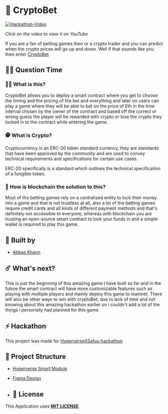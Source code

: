 # 🥳 CryptoBet

[![Hackathon-Video](https://i.imgur.com/bD0samS.gif)](https://youtu.be/ni5wa0Ry3SQ "Hackathon Video")

_Click on the video to view it on YouTube_

If you are a fan of betting games then or a crypto trader and you can predict when the crypto prices will go up and down. Well if that sounds like you then enter [CryptoBet](cryptobet.vercel.app)

## 🤷‍♀️ Question Time

### 👨‍🔬 What is this?

CryptoBet allows you to deploy a smart contract where you get to choose the timing and the pricing of the bet and everything and later on users can play a game where they will be able to bet on the price of Eth in the time interval chosen by the owner of the contract and based off the correct or wrong guess the player will be rewarded with crypto or lose the crypto they locked in to the contract while entering the game.

### 🕵️ What is Crypto?

Cryptocurrency is an ERC-20 token standard currency, they are standards that have been approved by the community and are used to convey technical requirements and specifications for certain use cases.

ERC-20 specifically is a standard which outlines the technical specification of a fungible token.

### 🤔 How is blockchain the solution to this?

Most of the betting games rely on a centralized entity to lock their money into a game and that is not trustless at all, also a lot of the betting games require credit cards and all kinds of different payment methods and that's definitely not accessible to everyone, whereas with blockchain you are trusting an open-source smart contract to lock your funds in and a simple wallet is required to play this game.


## 👊 Built by

- [Abbas Khann](https://github.com/Abbas-Khann)

## ☄️ What's next?

This is just the beginning of this amazing game I have built so far and in the future the smart contract will have more customizable features such as playing with multiple players and mainly deploy this game to mainnet. There will also be other ways to win with cryptoBet, due to lack of time and not knowing about this amazing hackathon earlier on i couldn't add a lot of the things i personally had planned for this game.

## ⚡ Hackathon

This project was made for [HyperverseXSafuu hackathon](https://www.hyperverse.dev/defihackathon)


## 🔩 Project Structure

- [Hyperverse Smart Module]()

- [Figma Design](https://www.figma.com/file/ZKvXbipS1yquTAiqYuf9CH/Untitled?node-id=2%3A19)

- ## 🚫 License

This Application uses [**MIT LICENSE**](/LICENSE)